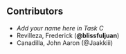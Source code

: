 ## Contributors
- _Add your name here in Task C_
- Revilleza, Frederick (**@blissfuljuan**)
- Canadilla, John Aaron (@Jaakkiii)

